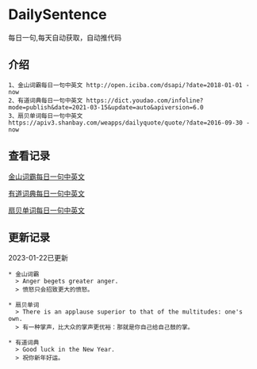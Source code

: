 # DailySentence

每日一句,每天自动获取，自动推代码

## 介绍

```
1、金山词霸每日一句中英文 http://open.iciba.com/dsapi/?date=2018-01-01 - now
2、有道词典每日一句中英文 https://dict.youdao.com/infoline?mode=publish&date=2021-03-15&update=auto&apiversion=6.0
3、扇贝单词每日一句中英文 https://apiv3.shanbay.com/weapps/dailyquote/quote/?date=2016-09-30 - now
```

## 查看记录

[金山词霸每日一句中英文](./data/iciba/)

[有道词典每日一句中英文](./data/youdao/)

[扇贝单词每日一句中英文](./data/shanbay/)

## 更新记录
2023-01-22已更新 
```
* 金山词霸
  > Anger begets greater anger.
  > 愤怒只会招致更大的愤怒。

* 扇贝单词
  > There is an applause superior to that of the multitudes: one's own.
  > 有一种掌声，比大众的掌声更优裕：那就是你自己给自己鼓的掌。

* 有道词典
  > Good luck in the New Year.
  > 祝你新年好运。

```
